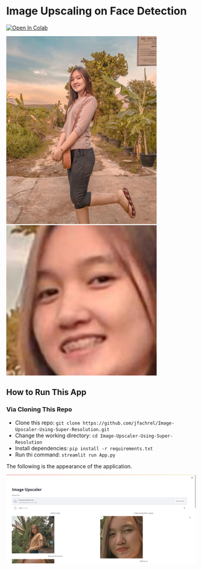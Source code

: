 # Image Upscaling on Face Detection

[![Open In Colab](https://colab.research.google.com/assets/colab-badge.svg)](https://colab.research.google.com/drive/1ycNuUieEq941P29Ubuy5B-HY7Qz4BPj1?usp=sharing)

<p float="left">
  <img src="https://github.com/jfachrel/Image-Upscaler-Using-Super-Resolution/blob/main/assets/1.jpg" width="400" />
  <img src="https://github.com/jfachrel/Image-Upscaler-Using-Super-Resolution/blob/main/outputs/LapSRN_x8.jpeg" width="400" /> 
</p>

## How to Run This App

### Via Cloning This Repo

- Clone this repo: `git clone https://github.com/jfachrel/Image-Upscaler-Using-Super-Resolution.git`
- Change the working directory: `cd Image-Upscaler-Using-Super-Resolution`
- Install dependencies: `pip install -r requirements.txt`
- Run thi command: `streamlit run App.py`

The following is the appearance of the application.

<img src="https://github.com/jfachrel/Image-Upscaler-Using-Super-Resolution/blob/main/assets/App.PNG">
